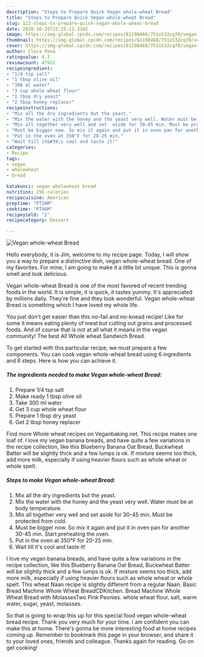 ```yaml
---
description: "Steps to Prepare Quick Vegan whole-wheat Bread"
title: "Steps to Prepare Quick Vegan whole-wheat Bread"
slug: 113-steps-to-prepare-quick-vegan-whole-wheat-bread
date: 2020-10-25T22:25:11.316Z
image: https://img-global.cpcdn.com/recipes/61198468/751x532cq70/vegan-whole-wheat-bread-recipe-main-photo.jpg
thumbnail: https://img-global.cpcdn.com/recipes/61198468/751x532cq70/vegan-whole-wheat-bread-recipe-main-photo.jpg
cover: https://img-global.cpcdn.com/recipes/61198468/751x532cq70/vegan-whole-wheat-bread-recipe-main-photo.jpg
author: Clara Pena
ratingvalue: 4.7
reviewcount: 47931
recipeingredient:
- "1/4 tsp salt"
- "1 tbsp olive oil"
- "300 ml water"
- "3 cup whole wheat flour"
- "1 tbsp dry yeast"
- "2 tbsp honey replacer"
recipeinstructions:
- "Mix all the dry ingredients but the yeast."
- "Mix the water with the honey and the yeast very well. Water must be at body temperature."
- "Mix all together very well and set  aside for 30-45 min. Must be protected from cold."
- "Must be bigger now. So mix it again and put it in oven pan for another 30-45 min. Start preheating the oven."
- "Put in the oven at 350°F for 20-25 min."
- "Wait till it&#39;s cool and taste it!"
categories:
- Recipe
tags:
- vegan
- wholewheat
- bread

katakunci: vegan wholewheat bread 
nutrition: 256 calories
recipecuisine: American
preptime: "PT10M"
cooktime: "PT46M"
recipeyield: "2"
recipecategory: Dessert

---
```



![Vegan whole-wheat Bread](https://img-global.cpcdn.com/recipes/61198468/751x532cq70/vegan-whole-wheat-bread-recipe-main-photo.jpg)

Hello everybody, it is Jim, welcome to my recipe page. Today, I will show you a way to prepare a distinctive dish, vegan whole-wheat bread. One of my favorites. For mine, I am going to make it a little bit unique. This is gonna smell and look delicious.

Vegan whole-wheat Bread is one of the most favored of recent trending foods in the world. It is simple, it is quick, it tastes yummy. It's appreciated by millions daily. They're fine and they look wonderful. Vegan whole-wheat Bread is something which I have loved my whole life.

You just don&#39;t get easier than this no-fail and no-knead recipe! Like for some it means eating plenty of meat but cutting out grains and processed foods. And of course that is not at all what it means in the vegan community! The best All Whole wheat Sandwich Bread.


To get started with this particular recipe, we must prepare a few components. You can cook vegan whole-wheat bread using 6 ingredients and 6 steps. Here is how you can achieve it.

<!--inarticleads1-->

##### The ingredients needed to make Vegan whole-wheat Bread:

1. Prepare 1/4 tsp salt
1. Make ready 1 tbsp olive oil
1. Take 300 ml water
1. Get 3 cup whole wheat flour
1. Prepare 1 tbsp dry yeast
1. Get 2 tbsp honey replacer


Find more Whole wheat recipes on Veganbaking.net. This recipe makes one loaf of. I love my vegan banana breads, and have quite a few variations in the recipe collection, like this Blueberry Banana Oat Bread, Buckwheat Batter will be slightly thick and a few lumps is ok. If mixture seems too thick, add more milk, especially if using heavier flours such as whole wheat or whole spelt. 

<!--inarticleads2-->

##### Steps to make Vegan whole-wheat Bread:

1. Mix all the dry ingredients but the yeast.
1. Mix the water with the honey and the yeast very well. Water must be at body temperature.
1. Mix all together very well and set  aside for 30-45 min. Must be protected from cold.
1. Must be bigger now. So mix it again and put it in oven pan for another 30-45 min. Start preheating the oven.
1. Put in the oven at 350°F for 20-25 min.
1. Wait till it&#39;s cool and taste it!


I love my vegan banana breads, and have quite a few variations in the recipe collection, like this Blueberry Banana Oat Bread, Buckwheat Batter will be slightly thick and a few lumps is ok. If mixture seems too thick, add more milk, especially if using heavier flours such as whole wheat or whole spelt. This wheat Naan recipe is slightly different from a regular Naan. Basic Bread Machine Whole Wheat BreadCDKitchen. Bread Machine Whole Wheat Bread with MolassesTwo Pink Peonies. whole wheat flour, salt, warm water, sugar, yeast, molasses. 

So that is going to wrap this up for this special food vegan whole-wheat bread recipe. Thank you very much for your time. I am confident you can make this at home. There's gonna be more interesting food at home recipes coming up. Remember to bookmark this page in your browser, and share it to your loved ones, friends and colleague. Thanks again for reading. Go on get cooking!
